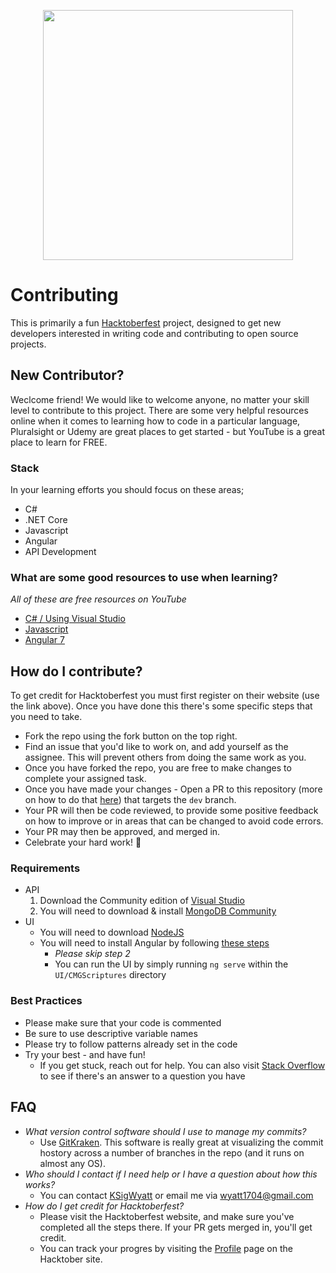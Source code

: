 <p align="center">
  <img width="400" height="400" src="https://hacktoberfest.digitalocean.com/assets/logo-hf19-full-10f3c000cea930c76acc1dedc516ea7118b95353220869a3051848e45ff1d656.svg">
</p>

# Contributing
This is primarily a fun [Hacktoberfest](https://hacktoberfest.digitalocean.com/) project, designed to get new developers interested in writing code and contributing to open source projects.

## New Contributor?
Weclcome friend! We would like to welcome anyone, no matter your skill level to contribute to this project. There are some very helpful resources online when it comes to learning how to code in a particular language, Pluralsight or Udemy are great places to get started - but YouTube is a great place to learn for FREE.

### Stack
In your learning efforts you should focus on these areas;
- C# 
- .NET Core
- Javascript
- Angular
- API Development

### What are some good resources to use when learning?
_All of these are free resources on YouTube_
- [C# / Using Visual Studio](https://youtu.be/gfkTfcpWqAY)
- [Javascript](https://youtu.be/W6NZfCO5SIk)
- [Angular 7](https://youtu.be/5wtnKulcquA)


## How do I contribute?
To get credit for Hacktoberfest you must first register on their website (use the link above). Once you have done this there's some specific steps that you need to take.
  - Fork the repo using the fork button on the top right.
  - Find an issue that you'd like to work on, and add yourself as the assignee. This will prevent others from doing the same work as you.
  - Once you have forked the repo, you are free to make changes to complete your assigned task.
  - Once you have made your changes - Open a PR to this repository (more on how to do that [here](https://www.digitalocean.com/community/tutorials/how-to-create-a-pull-request-on-github)) that targets the `dev` branch.
  - Your PR will then be code reviewed, to provide some positive feedback on how to improve or in areas that can be changed to avoid code errors.
  - Your PR may then be approved, and merged in.
  - Celebrate your hard work! :tada:
  
  ### Requirements
  - API
    1. Download the Community edition of [Visual Studio](https://visualstudio.microsoft.com/downloads/)
    2. You will need to download & install [MongoDB Community](https://www.mongodb.com/download-center/community)
  - UI
    - You will need to download [NodeJS](https://nodejs.org/en/download/)
    - You will need to install Angular by following [these steps](https://angular.io/guide/setup-local)
      - _Please skip step 2_
      - You can run the UI by simply running `ng serve` within the `UI/CMGScriptures` directory
    
  ### Best Practices
  - Please make sure that your code is commented
  - Be sure to use descriptive variable names
  - Please try to follow patterns already set in the code
  - Try your best - and have fun!
    - If you get stuck, reach out for help. You can also visit [Stack Overflow](https://stackoverflow.com/) to see if there's an answer to a question you have
  
  ## FAQ
  - _What version control software should I use to manage my commits?_
    - Use [GitKraken](https://www.gitkraken.com/invite/85JGRkuk). This software is really great at visualizing the commit hostory across a number of branches in the repo (and it runs on almost any OS).
  - _Who should I contact if I need help or I have a question about how this works?_
    - You can contact [KSigWyatt](https://github.com/ksigWyatt/) or email me via [wyatt1704@gmail.com](mailto:wyatt1704@gmail.com)
  - _How do I get credit for Hacktoberfest?_
    - Please visit the Hacktoberfest website, and make sure you've completed all the steps there. If your PR gets merged in, you'll get credit.
    - You can track your progres by visiting the [Profile](https://hacktoberfest.digitalocean.com/profile) page on the Hacktober site.
